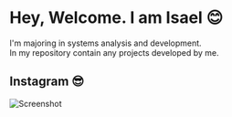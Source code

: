 # Hey, Welcome. I am Isael 😊
I'm majoring in systems analysis and development.  
In my repository contain any projects developed by me.  

## Instagram 😎
![Screenshot](https://isaelaws.s3.sa-east-1.amazonaws.com/cellPhoneImage.png?response-content-disposition=inline&X-Amz-Security-Token=IQoJb3JpZ2luX2VjEFAaCXNhLWVhc3QtMSJHMEUCIHvo%2FYV8%2FLNn8j9%2BX97AxLfpQIH4pxFXnjSokjLqPeZTAiEAoWgKSghreCFAZtBxkXXhhiSiWY0GWvnnR5yXioJqBWEq9gIIORAAGgwxMDcxOTA1MzYwMDkiDIyNh26coiXMN5gY4yrTAi9OtScvvPcl91P1AGvVkPMCHye%2FEWLLXiHMmDjyV20rWdWFSCEr75bn0rGSfVyhCFJcbdJT%2BtcxvMcjE2FZZ%2F5oD%2B7S2qWcWY2EYr28AVeWwVMp5W10wGEV2XesCH0EfOzTjDPAdam3rduy7OMij6aqjOZEL9%2FVVg0kmbRlanIevWqYzMez2uMi3ICVqtk392Ez6qHJ1F7hXORRY5Z%2FfWjaE5Xx%2FppnivYNl3h%2FR1xYfEZFXTmxAPQAvva6t4KjVuE2AZDC0OueXxeC%2B1sCfEz%2F6HAhuF4QDIFRs7yyxhpFZhxaOV8R0BLlMHj%2BWfGLxNunuvuhMENkO4RE3PTVwyDwIV6zeVdKHr%2BqTRRBMyy4BODVVWAe8%2FwRmvPuIoi%2BFs1aoeOjfIPZdIvdOV140l4sM1GdVGe3o4wytyZxfiOVN6k55Hn%2Fs4B0aUxUi0zWuNYQbDCmr46HBjqzAqSiuGUXF%2FPNFq3qKpXgMCNEu13iLXbdEjt%2FYujDR9wPhV4iRu6oMv6f4Uz%2B4JZz8LJV9lp%2BF8fAssLdG9sc39ve%2BED2pXiUhfJm9IpnRUBjZRiJefWlag1DAGgGbaXKYVOLXTramN5ZWRsFYt6U2iulXZvhlgtHCOke1fpDqx15CygdlHfFXT0jD0vtquIFcA0Z2JKwfkYkcgJaDOle911OrP1%2F0A2cgU96iV3ZGjs42ZSbL0T6SCpnR1MN2%2B9P8NOAXLgitj%2Bz78WW2c%2Fee%2Fd0pXDrW2lyoP8kN1DD0wPIGzwuqqYpvokoa5YqHoe5gvU4VAoX9jhERIJWbipQjQF4YcCHGQYX22JanHrffQ5T2WUHqLaa4uHug0oQEuSohH53RA0GquGeZLbZC%2F5Z%2FL1QPsk%3D&X-Amz-Algorithm=AWS4-HMAC-SHA256&X-Amz-Date=20210706T001541Z&X-Amz-SignedHeaders=host&X-Amz-Expires=300&X-Amz-Credential=ASIARR5INY5EZUGS7UEQ%2F20210706%2Fsa-east-1%2Fs3%2Faws4_request&X-Amz-Signature=1df1a46b21544e5e0efe6d6d9051cd34afdbb07a52a85772261be40bf211cb09)
